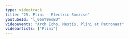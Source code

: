 ```yaml
---
type: videotrack
title: "25. Plini - Electric Sunrise"
youtubeId: "l_06nY9eoEU"
videoevents: "Arch Echo, Mestís, Plini at Patronaat"
videoartists: ["Plini"]
---
```

